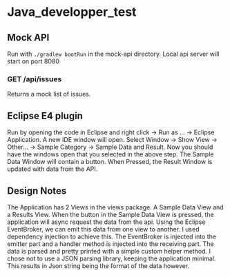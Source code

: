 # Java_developper_test

## Mock API

Run with `./gradlew bootRun` in the mock-api directory.
Local api server will start on port 8080

### GET /api/issues
Returns a mock list of issues.

## Eclipse E4 plugin
Run by opening the code in Eclipse and right click -> Run as ... -> Eclipse Application.
A new IDE window will open. Select Window -> Show View -> Other... -> Sample Category -> Sample Data and Result.
Now you should have the windows open that you selected in the above step. 
The Sample Data Window will contain a button. When Pressed, the Result Window is updated with data from the API.


## Design Notes
The Application has 2 Views in the views package. A Sample Data View and a Results View.
When the button in the Sample Data View is pressed, the application will async request the data from the api.
Using the Eclipse EventBroker, we can emit this data from one view to another. I used dependency injection to achieve this.
The EventBroker is injected into the emitter part and a handler method is injected into the receiving part.
The data is parsed and pretty printed with a simple custom helper method.
I chose not to use a JSON parsing library, keeping the application minimal. This results in Json string being the format of the data however.
